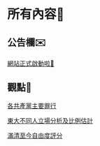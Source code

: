 # 所有內容📝

## 公告欄✉️

[網站正式啟動啦🥳](_posts/2025-02-22-my-first-post.md)

## 觀點💬

[各共產黨主要罪行](_posts/2025-2-22-crime.md)

[東大不同人立場分析及比例估計](_posts/2025-2-22-predict.md)

[滿清至今自由度評分](_posts/2025-2-23-wave.md)
